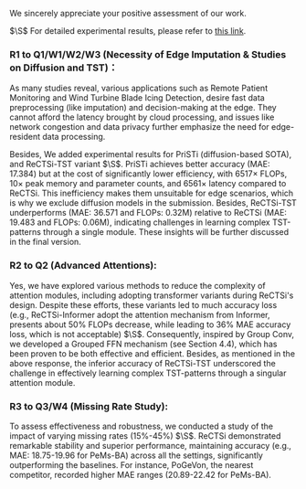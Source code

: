 We sincerely appreciate your positive assessment of our work.

$\S$ For detailed experimental results, please refer to [this link](http://bit.ly/49ADwMX).
### R1 to Q1/W1/W2/W3 (Necessity of Edge Imputation & Studies on Diffusion and TST)：
As many studies reveal, various applications such as Remote Patient Monitoring and Wind Turbine Blade Icing Detection, desire fast data preprocessing (like imputation) and decision-making at the edge. They cannot afford the latency brought by cloud processing, and issues like network congestion and data privacy further emphasize the need for edge-resident data processing.

Besides, We added experimental results for PriSTi (diffusion-based SOTA), and ReCTSi-TST variant $\S$. PriSTi achieves better accuracy (MAE: 17.384) but at the cost of significantly lower efficiency, with 6517× FLOPs, 10× peak memory and parameter counts, and 6561× latency compared to ReCTSi. This inefficiency makes them unsuitable for edge scenarios, which is why we exclude diffusion models in the submission. Besides, ReCTSi-TST underperforms (MAE: 36.571 and FLOPs: 0.32M) relative to ReCTSi (MAE: 19.483 and FLOPs: 0.06M), indicating challenges in learning complex TST-patterns through a single module. These insights will be further discussed in the final version.
### R2 to Q2 (Advanced Attentions):
Yes, we have explored various methods to reduce the complexity of attention modules, including adopting transformer variants during ReCTSi's design. Despite these efforts, these variants led to much accuracy loss (e.g., ReCTSi-Informer adopt the attention mechanism from Informer, presents about 50% FLOPs decrease, while leading to 36% MAE accuracy loss, which is not acceptable) $\S$. Consequently, inspired by Group Conv, we developed a Grouped FFN mechanism (see Section 4.4), which has been proven to be both effective and efficient. Besides, as mentioned in the above response, the inferior accuracy of ReCTSi-TST underscored the challenge in effectively learning complex TST-patterns through a singular attention module. 
### R3 to Q3/W4 (Missing Rate Study):
To assess effectiveness and robustness, we conducted a study of the impact of varying missing rates (15%-45%) $\S$. ReCTSi demonstrated remarkable stability and superior performance, maintaining accuracy (e.g., MAE: 18.75-19.96 for PeMs-BA) across all the settings, significantly outperforming the baselines. For instance, PoGeVon, the nearest competitor, recorded higher MAE ranges (20.89-22.42 for PeMs-BA).
